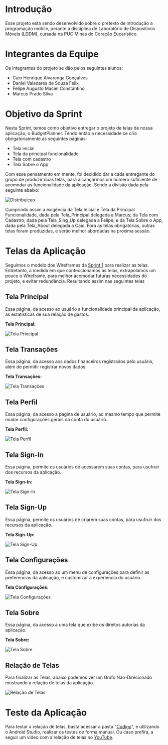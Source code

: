 # Introdução

Esse projeto está sendo desenvolvido sobre o pretexto de introdução a programação mobile, perante a disciplina de Laboratório de Dispositivos Móveis (LDDM), cursada na PUC Minas do Coração Eucarístico.

# Integrantes da Equipe

Os integrantes do projeto se dão pelos seguintes alunos:

* Caio Henrique Alvarenga Gonçalves
* Daniel Valadares de Souza Felix
* Felipe Augusto Maciel Constantino
* Marcus Prado Silva

# Objetivo da Sprint

Nesta Sprint, temos como objetivo entregar o projeto de telas de nossa aplicação, o BudgetPlanner. Tendo então a necessidade ce cria obrigatoriamente as seguintes páginas:

* Tela inicial
* Tela da principal funcionalidade
* Tela com cadastro
* Tela Sobre o App

Com esse pensamento em mente, foi decidido dar a cada entregante do grupo de produzir duas telas, para alcançarmos um número suficiente de acomodar as funcionalidade da aplicação. Sendo a divisão dada pela seguinte abaixo: 

![Distribuicao](https://github.com/Daniel-Valadares/BudgetPlanner/blob/main/Entregas/Sprint2/img/Distribuicao.png)

Cumprindo assim a exigência da Tela Inicial e Tela da Principal Funcionalidade, dada pela Tela_Principal delegada a Marcus; da Tela com Cadastro, dada pela Tela_Sing_Up delegada a Felipe; e da Tela Sobre o App, dada pela Tela_About delegada a Caio. Fora as telas obrigatórias, outras telas foram produzidas, e serão melhor abordadas na proxima sessão.

# Telas da Aplicação

Seguimos o modelo dos Wireframes da [Sprint 1](https://github.com/Daniel-Valadares/BudgetPlanner/tree/main/Entregas/Sprint1) para realizar as telas. Entretanto, a medida em que confeccionamos as telas, extrapolamos um pouco o Wireframe, para melhor acomodar futuras necessidades do projeto, e evitar redundância. Resultando assim nas seguintes telas

## Tela Principal

Essa página, da acesso ao usuário a funcionalidade principal da aplicação, as estatísticas de sua relação de gastos.

**Tela Principal:**

![Tela Principal](https://github.com/Daniel-Valadares/BudgetPlanner/blob/main/Entregas/Sprint2/img/TelaPrincipal.png)

## Tela Transações

Essa página, da acesso aos dados financeiros registrados pelo usuário, além de permitir registrar novos dados.

**Tela Transações:**

![Tela Transações](https://github.com/Daniel-Valadares/BudgetPlanner/blob/main/Entregas/Sprint2/img/TelaTransacoes.png)

## Tela Perfil

 Essa página, da acesso a pagina de usuário, ao mesmo tempo que permite mudar configurações gerais da conta do usuário.

**Tela Perfil:**

![Tela Perfil](https://github.com/Daniel-Valadares/BudgetPlanner/blob/main/Entregas/Sprint2/img/TelaPerfil.png)

## Tela Sign-In

Essa página, permite os usuários de acessarem suas contas, para usufruir dos recursos da aplicação.

**Tela Sign-In:**

![Tela Sign-In](https://github.com/Daniel-Valadares/BudgetPlanner/blob/main/Entregas/Sprint2/img/TelaSignIn.png)

## Tela Sign-Up

Essa página, permite os usuários de criarem suas contas, para usufruir dos recursos da aplicação.

**Tela Sign-Up:**

![Tela Sign-Up](https://github.com/Daniel-Valadares/BudgetPlanner/blob/main/Entregas/Sprint2/img/TelaSignUp.png)

## Tela Configurações 

 Essa página, da acesso ao um menu de configurações para definir as preferencias da aplicação, e customizar a experiencia do usuário.

**Tela Configurações:**

![Tela Configurações](https://github.com/Daniel-Valadares/BudgetPlanner/blob/main/Entregas/Sprint2/img/TelaConfiguracoes.png)

## Tela Sobre 

 Essa página, da acesso a uma tela que exibe os direitos autorias da aplicação.

**Tela Sobre:**

![Tela Sobre](https://github.com/Daniel-Valadares/BudgetPlanner/blob/main/Entregas/Sprint2/img/TelaSobre.png)

## Relação de Telas

Para finalizar as Telas, abaixo podemos ver um Grafo Não-Direcionado mostrando a relação de telas da aplicação.

![Relação de Telas](https://github.com/Daniel-Valadares/BudgetPlanner/blob/main/Entregas/Sprint2/img/RelacaoTela.jpg)

# Teste da Aplicação

Para testar a relação de telas, basta acessar a pasta "[Codigo](https://github.com/Daniel-Valadares/BudgetPlanner/blob/main/Entregas/Sprint2/Codigo)", e utilizando o Android Studio, realizar os testes de forma manual. Ou caso prefira, a seguir um vídeo com a relação de telas no [YouTube]().

